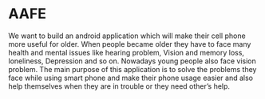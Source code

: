 # AAFE
 We want to build an android application which will make their cell phone more useful for older. When people became older they have to face many health and mental issues like hearing problem, Vision and memory loss, loneliness, Depression and so on. Nowadays young people also face vision problem. The main purpose of this application is to solve the problems they face while using smart phone and make their phone usage easier and also help themselves when they are in trouble or they need other’s help. 

